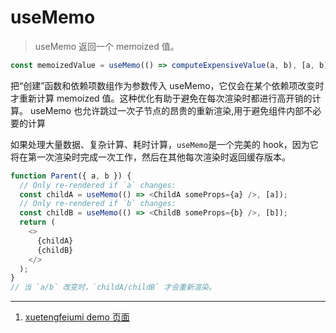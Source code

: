 # useMemo

> useMemo 返回一个 memoized 值。

```javascript
const memoizedValue = useMemo(() => computeExpensiveValue(a, b), [a, b]);
```

把“创建”函数和依赖项数组作为参数传入 useMemo，它仅会在某个依赖项改变时才重新计算 memoized 值。这种优化有助于避免在每次渲染时都进行高开销的计算。
useMemo 也允许跳过一次子节点的昂贵的重新渲染,用于避免组件内部不必要的计算

如果处理大量数据、复杂计算、耗时计算，`useMemo`是一个完美的 hook，因为它将在第一次渲染时完成一次工作，然后在其他每次渲染时返回缓存版本。

```javascript
function Parent({ a, b }) {
  // Only re-rendered if `a` changes:
  const childA = useMemo(() => <ChildA someProps={a} />, [a]);
  // Only re-rendered if `b` changes:
  const childB = useMemo(() => <ChildB someProps={b} />, [b]);
  return (
    <>
      {childA}
      {childB}
    </>
  );
}
// 当 `a/b` 改变时，`childA/childB` 才会重新渲染。
```

---

1. [xuetengfeiumi demo 页面](http://106.12.98.175/#/useMemo)
